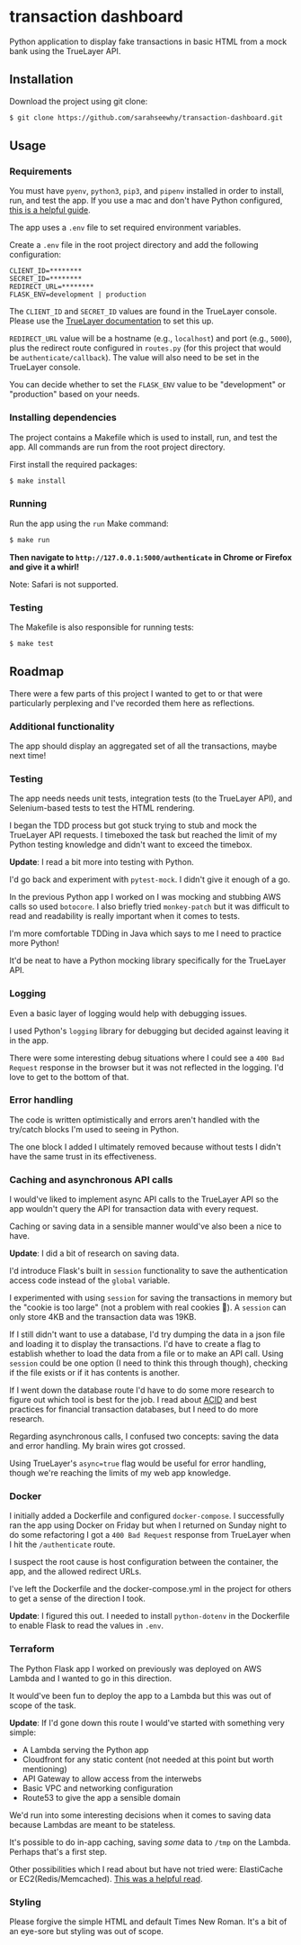 # transaction dashboard

Python application to display fake transactions in basic HTML from a mock bank using the TrueLayer API.

## Installation

Download the project using git clone:

```bash
$ git clone https://github.com/sarahseewhy/transaction-dashboard.git
```

## Usage

### Requirements

You must have `pyenv`, `python3`, `pip3`, and `pipenv` installed in order to install, run, and test the app. If you use a mac and don't have Python configured, [this is a helpful guide](https://opensource.com/article/19/5/python-3-default-mac).

The app uses a `.env` file to set required environment variables.

Create a `.env` file in the root project directory and add the following configuration:

```text
CLIENT_ID=********
SECRET_ID=********
REDIRECT_URL=********
FLASK_ENV=development | production 
```

The `CLIENT_ID` and `SECRET_ID` values are found in the TrueLayer console. Please use the [TrueLayer documentation](https://docs.truelayer.com/#overview) to set this up.

`REDIRECT_URL` value will be a hostname (e.g., `localhost`) and port (e.g., `5000`), plus the redirect route configured in `routes.py` (for this project that would be `authenticate/callback`). The value will also need to be set in the TrueLayer console.

You can decide whether to set the `FLASK_ENV` value to be "development" or "production" based on your needs.

### Installing dependencies

The project contains a Makefile which is used to install, run, and test the app. All commands are run from the root project directory.

First install the required packages:

```bash
$ make install
```

### Running

Run the app using the `run` Make command:

```bash
$ make run
```

**Then navigate to `http://127.0.0.1:5000/authenticate` in Chrome or Firefox and give it a whirl!**

Note: Safari is not supported.

### Testing
The Makefile is also responsible for running tests:

```bash
$ make test
```

## Roadmap

There were a few parts of this project I wanted to get to or that were particularly perplexing and I've recorded them here as reflections. 

### Additional functionality

The app should display an aggregated set of all the transactions, maybe next time!

### Testing

The app needs needs unit tests, integration tests (to the TrueLayer API), and Selenium-based tests to test the HTML rendering.

I began the TDD process but got stuck trying to stub and mock the TrueLayer API requests. I timeboxed the task but reached the limit of my Python testing knowledge and didn't want to exceed the timebox.

**Update**: I read a bit more into testing with Python.

I'd go back and experiment with `pytest-mock`. I didn't give it enough of a go.

In the previous Python app I worked on I was mocking and stubbing AWS calls so used `botocore`. I also briefly tried `monkey-patch` but it was difficult to read and readability is really important when it comes to tests.

I'm more comfortable TDDing in Java which says to me I need to practice more Python!

It'd be neat to have a Python mocking library specifically for the TrueLayer API.

### Logging

Even a basic layer of logging would help with debugging issues.

I used Python's `logging` library for debugging but decided against leaving it in the app.

There were some interesting debug situations where I could see a `400 Bad Request` response in the browser but it was not reflected in the logging. I'd love to get to the bottom of that.

### Error handling

The code is written optimistically and errors aren't handled with the try/catch blocks I'm used to seeing in Python.

The one block I added I ultimately removed because without tests I didn't have the same trust in its effectiveness.

### Caching and asynchronous API calls

I would've liked to implement async API calls to the TrueLayer API so the app wouldn't query the API for transaction data with every request.

Caching or saving data in a sensible manner would've also been a nice to have.

**Update**: I did a bit of research on saving data.

I'd introduce Flask's built in `session` functionality to save the authentication access code instead of the `global` variable.

I experimented with using `session` for saving the transactions in memory but the "cookie is too large" (not a problem with real cookies 🍪). A `session` can only store 4KB and the transaction data was 19KB. 

If I still didn't want to use a database, I'd try dumping the data in a json file and loading it to display the transactions. I'd have to create a flag to establish whether to load the data from a file or to make an API call. Using `session` could be one option (I need to think this through though), checking if the file exists or if it has contents is another.

If I went down the database route I'd have to do some more research to figure out which tool is best for the job. I read about [ACID](https://en.wikipedia.org/wiki/ACID) and best practices for financial transaction databases, but I need to do more research.

Regarding asynchronous calls, I confused two concepts: saving the data and error handling. My brain wires got crossed.

Using TrueLayer's `async=true` flag would be useful for error handling, though we're reaching the limits of my web app knowledge.

### Docker

I initially added a Dockerfile and configured `docker-compose`. I successfully ran the app using Docker on Friday but when I returned on Sunday night to do some refactoring I got a `400 Bad Request` response from TrueLayer when I hit the `/authenticate` route.

I suspect the root cause is host configuration between the container, the app, and the allowed redirect URLs.

I've left the Dockerfile and the docker-compose.yml in the project for others to get a sense of the direction I took.

**Update**: I figured this out. I needed to install `python-dotenv` in the Dockerfile to enable Flask to read the values in `.env`. 

### Terraform

The Python Flask app I worked on previously was deployed on AWS Lambda and I wanted to go in this direction.

It would've been fun to deploy the app to a Lambda but this was out of scope of the task. 

**Update**: If I'd gone down this route I would've started with something very simple: 

- A Lambda serving the Python app
- Cloudfront for any static content (not needed at this point but worth mentioning)
- API Gateway to allow access from the interwebs
- Basic VPC and networking configuration
- Route53 to give the app a sensible domain

We'd run into some interesting decisions when it comes to saving data because Lambdas are meant to be stateless. 

It's possible to do in-app caching, saving _some_ data to `/tmp` on the Lambda. Perhaps that's a first step.

Other possibilities which I read about but have not tried were: ElastiCache or EC2(Redis/Memcached). [This was a helpful read](https://blog.thundra.io/caching-with-aws-serverless-applications).

### Styling

Please forgive the simple HTML and default Times New Roman. It's a bit of an eye-sore but styling was out of scope.
